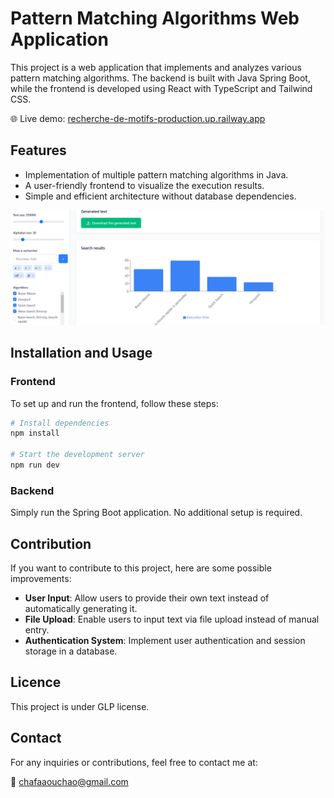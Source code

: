 # Pattern Matching Algorithms Web Application

This project is a web application that implements and analyzes various pattern matching algorithms. The backend is built with Java Spring Boot, while the frontend is developed using React with TypeScript and Tailwind CSS.

🌐 Live demo: [recherche-de-motifs-production.up.railway.app](https://recherche-de-motifs-production.up.railway.app/)

## Features

- Implementation of multiple pattern matching algorithms in Java.
- A user-friendly frontend to visualize the execution results.
- Simple and efficient architecture without database dependencies.


![Alt text](demoimage.png)



## Installation and Usage

### Frontend

To set up and run the frontend, follow these steps:

```sh
# Install dependencies
npm install

# Start the development server
npm run dev
```

### Backend

Simply run the Spring Boot application. No additional setup is required.

## Contribution

If you want to contribute to this project, here are some possible improvements:

- **User Input**: Allow users to provide their own text instead of automatically generating it.
- **File Upload**: Enable users to input text via file upload instead of manual entry.
- **Authentication System**: Implement user authentication and session storage in a database.

## Licence

This project is under GLP license.&#x20;

## Contact

For any inquiries or contributions, feel free to contact me at:

📧 [chafaaouchao@gmail.com](mailto\:chafaaouchao@gmail.com)

